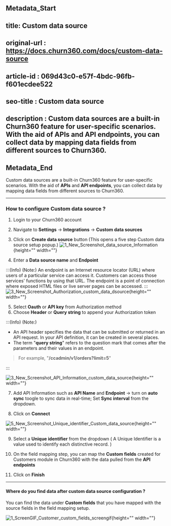 ## Metadata_Start
## title: Custom data source
## original-url : https://docs.churn360.com/docs/custom-data-source
## article-id : 069d43c0-e57f-4bdc-96fb-f601ecdee522
## seo-title : Custom data source
## description : Custom data sources are a built-in Churn360 feature for user-specific scenarios. With the aid of APIs and API endpoints, you can collect data by mapping data fields from different sources to Churn360.
## Metadata_End
Custom data sources are a built-in Churn360 feature for user-specific scenarios. With the aid of **APIs** and **API endpoints**, you can collect data by mapping data fields from different sources to Churn360.

* * *

### How to configure Custom data source ?
1. Login to your Churn360 account 
2. Navigate to **Settings** → **Integrations** → **Custom data sources**
3. Click on **Create data source** button (This opens a five step  Custom data source setup popup.)
![1_New_Screenshot_data_source_Information](https://cdn.document360.io/b618a27d-7a6e-4dfb-84d1-30d3ef656644/Images/Documentation/1_New_Screenshot_data_source_Information.png){height="" width=""}
 
4. Enter a **Data source name** and **Endpoint** 

 :::(Info) (Note:)
 An endpoint is an Internet resource locator (URL) where users of a particular service can access it. Customers can access those services' functions by using that URL. The endpoint is a point of connection where exposed HTML files or live server pages can be accessed. 
:::
![3_New_Screenshot_Authorization_custom_data_dsource](https://cdn.document360.io/b618a27d-7a6e-4dfb-84d1-30d3ef656644/Images/Documentation/3_New_Screenshot_Authorization_custom_data_dsource.png){height="" width=""}


5. Select **Oauth** or **API key** from Authorization method
6. Choose  **Header** or **Query string**   to append your Authorization token 

:::(Info) (Note:)
* An API header specifies the data that can be submitted or returned in an API request. In your API definition, it can be created in several places. 
*  The term "**query string**" refers to the question mark that comes after the parameters and their values in an endpoint.
> For example, "**/ccadmin/v1/orders?limit=5**" 

:::

![3_New_Screenshot_API_Information_custom_data_source](https://cdn.document360.io/b618a27d-7a6e-4dfb-84d1-30d3ef656644/Images/Documentation/3_New_Screenshot_API_Information_custom_data_source.png){height="" width=""}


7. Add API Information such as **API Name** and  **Endpoint** → turn on **auto sync** toogle to sync data in real-time; Set **Sync interval**  from the dropdown.

8. Click on **Connect** 

![5_New_Screenshot_Unique_identifier_Custom_data_source](https://cdn.document360.io/b618a27d-7a6e-4dfb-84d1-30d3ef656644/Images/Documentation/5_New_Screenshot_Unique_identifier_Custom_data_source.png){height="" width=""}


9. Select a **Unique identifier** from the dropdown ( A Unique Identifier is a value used to identify each distinctive record. )

10. On the field mapping step, you can map the **Custom fields**  created for Customers module in Churn360 with the data pulled from the  **API endpoints**


11. Click on **Finish**

* * *

#### Where do you find data after custom data source configuration ?
You can find the data under **Custom fields** that you have mapped with the source fields in the field mapping setup.

![1_ScreenGIF_Customer_custom_fields_screengif](https://cdn.document360.io/b618a27d-7a6e-4dfb-84d1-30d3ef656644/Images/Documentation/1_ScreenGIF_Customer_custom_fields_screengif.gif){height="" width=""}
